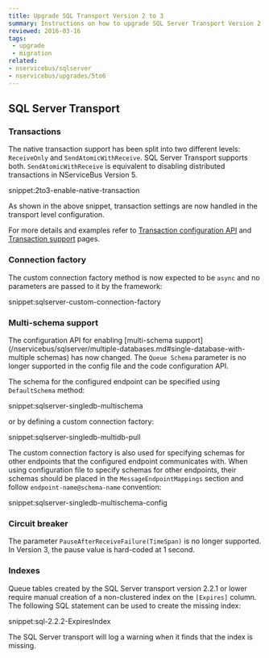 ```yaml
---
title: Upgrade SQL Transport Version 2 to 3
summary: Instructions on how to upgrade SQL Server Transport Version 2 to 3.
reviewed: 2016-03-16
tags:
 - upgrade
 - migration
related:
- nservicebus/sqlserver
- nservicebus/upgrades/5to6
---
```



## SQL Server Transport


### Transactions

The native transaction support has been split into two different levels: `ReceiveOnly` and `SendAtomicWithReceive`. SQL Server Transport supports both. `SendAtomicWithReceive` is equivalent to disabling distributed transactions in NServiceBus Version 5.

snippet:2to3-enable-native-transaction

As shown in the above snippet, transaction settings are now handled in the transport level configuration. 

For more details and examples refer to [Transaction configuration API](/nservicebus/upgrades/5to6.md#transaction-configuration-api) and [Transaction support](/nservicebus/messaging/transactions.md) pages.


### Connection factory

The custom connection factory method is now expected to be `async` and no parameters are passed to it by the framework:

snippet:sqlserver-custom-connection-factory


### Multi-schema support
 
The configuration API for enabling [multi-schema support](/nservicebus/sqlserver/multiple-databases.md#single-database-with-multiple schemas) has now changed. The `Queue Schema` parameter is no longer supported in the config file and the code configuration API. 

The schema for the configured endpoint can be specified using `DefaultSchema` method:

snippet:sqlserver-singledb-multischema

or by defining a custom connection factory:

snippet:sqlserver-singledb-multidb-pull 

The custom connection factory is also used for specifying schemas for other endpoints that the configured endpoint communicates with.
When using configuration file to specify schemas for other endpoints, their schemas should be placed in the `MessageEndpointMappings` section and follow `endpoint-name@schema-name` convention: 

snippet:sqlserver-singledb-multischema-config


### Circuit breaker

The parameter `PauseAfterReceiveFailure(TimeSpan)` is no longer supported. In Version 3, the pause value is hard-coded at 1 second.


### Indexes

Queue tables created by the SQL Server transport version 2.2.1 or lower require manual creation of a non-clustered index on the `[Expires]` column. The following SQL statement can be used to create the missing index:

snippet:sql-2.2.2-ExpiresIndex

The SQL Server transport will log a warning when it finds that the index is missing.